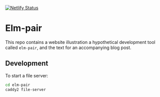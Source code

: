 [![Netlify Status](https://api.netlify.com/api/v1/badges/21cfeac6-cf5a-48d0-8605-9c2ca52fd99b/deploy-status)](https://app.netlify.com/sites/elm-pair/deploys)

# Elm-pair

This repo contains a website illustration a hypothetical development tool called `elm-pair`, and the text for an accompanying blog post.

## Development

To start a file server:

```sh
cd elm-pair
caddy2 file-server
```
